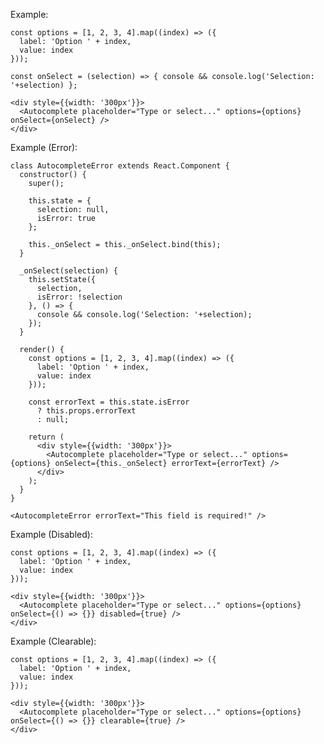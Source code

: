 Example:

    const options = [1, 2, 3, 4].map((index) => ({
      label: 'Option ' + index,
      value: index
    }));

    const onSelect = (selection) => { console && console.log('Selection: '+selection) };

    <div style={{width: '300px'}}>
      <Autocomplete placeholder="Type or select..." options={options} onSelect={onSelect} />
    </div>

Example (Error):

    class AutocompleteError extends React.Component {  
      constructor() {
        super();

        this.state = {
          selection: null,
          isError: true
        };

        this._onSelect = this._onSelect.bind(this);
      }

      _onSelect(selection) {
        this.setState({
          selection,
          isError: !selection
        }, () => {
          console && console.log('Selection: '+selection);
        });
      }

      render() {
        const options = [1, 2, 3, 4].map((index) => ({
          label: 'Option ' + index,
          value: index
        }));

        const errorText = this.state.isError
          ? this.props.errorText
          : null;

        return (
          <div style={{width: '300px'}}>
            <Autocomplete placeholder="Type or select..." options={options} onSelect={this._onSelect} errorText={errorText} />
          </div>
        );
      }
    }

    <AutocompleteError errorText="This field is required!" />

Example (Disabled):

    const options = [1, 2, 3, 4].map((index) => ({
      label: 'Option ' + index,
      value: index
    }));

    <div style={{width: '300px'}}>
      <Autocomplete placeholder="Type or select..." options={options} onSelect={() => {}} disabled={true} />
    </div>

Example (Clearable):

    const options = [1, 2, 3, 4].map((index) => ({
      label: 'Option ' + index,
      value: index
    }));

    <div style={{width: '300px'}}>
      <Autocomplete placeholder="Type or select..." options={options} onSelect={() => {}} clearable={true} />
    </div>
